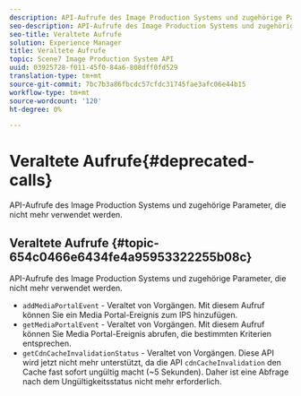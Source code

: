 ```yaml
---
description: API-Aufrufe des Image Production Systems und zugehörige Parameter, die nicht mehr verwendet werden.
seo-description: API-Aufrufe des Image Production Systems und zugehörige Parameter, die nicht mehr verwendet werden.
seo-title: Veraltete Aufrufe
solution: Experience Manager
title: Veraltete Aufrufe
topic: Scene7 Image Production System API
uuid: 03925728-f011-45f0-84a6-808dff0fd529
translation-type: tm+mt
source-git-commit: 7bc7b3a86fbcdc57cfdc31745fae3afc06e44b15
workflow-type: tm+mt
source-wordcount: '120'
ht-degree: 0%

---
```



# Veraltete Aufrufe{#deprecated-calls}

API-Aufrufe des Image Production Systems und zugehörige Parameter, die nicht mehr verwendet werden.

## Veraltete Aufrufe {#topic-654c0466e6434fe4a95953322255b08c}

API-Aufrufe des Image Production Systems und zugehörige Parameter, die nicht mehr verwendet werden.

* `addMediaPortalEvent` - Veraltet von Vorgängen. Mit diesem Aufruf können Sie ein Media Portal-Ereignis zum IPS hinzufügen.
* `getMediaPortalEvent` - Veraltet von Vorgängen. Mit diesem Aufruf können Sie Media Portal-Ereignis abrufen, die bestimmten Kriterien entsprechen.
* `getCdnCacheInvalidationStatus` - Veraltet von Vorgängen. Diese API wird jetzt nicht mehr unterstützt, da die API `cdnCacheInvalidation` den Cache fast sofort ungültig macht (~5 Sekunden). Daher ist eine Abfrage nach dem Ungültigkeitsstatus nicht mehr erforderlich.

